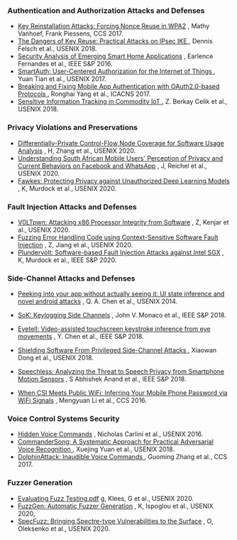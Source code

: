 ### Authentication and Authorization Attacks and Defenses

- [Key Reinstallation Attacks: Forcing Nonce Reuse in WPA2]() , Mathy Vanhoef, Frank Piessens, CCS 2017. 
- [The Dangers of Key Reuse: Practical Attacks on IPsec IKE ](), Dennis Felsch et al., USENIX 2018. 
- [Security Analysis of Emerging Smart Home Applications]() , Earlence Fernandes et al., IEEE S&P 2016. 
- [SmartAuth: User-Centered Authorization for the Internet of Things ](), Yuan Tian et al., USENIX 2017. 
- [Breaking and Fixing Mobile App Authentication with OAuth2.0-based Protocols ](), Ronghai Yang et al., ICACNS 2017.
- [Sensitive Information Tracking in Commodity IoT ](), Z. Berkay Celik et al., USENIX 2018. 



### Privacy Violations and Preservations

-  [Differentially-Private Control-Flow Node Coverage for Software Usage Analysis]() , H, Zhang et al., USENIX 2020. 
- [Understanding South African Mobile Users' Perception of Privacy and Current Behaviors on Facebook and WhatsApp]() , J, Reichel et al., USENIX 2020. 
- [Fawkes: Protecting Privacy against Unauthorized Deep Learning Models]() , K, Murdock et al., USENIX 2020. 



### Fault Injection Attacks and Defenses

- [V0LTpwn: Attacking x86 Processor Integrity from Software]() , Z, Kenjar et al., USENIX 2020. 
- [Fuzzing Error Handling Code using Context-Sensitive Software Fault Injection]() , Z, Jiang et al., USENIX 2020. 
- [Plundervolt: Software-based Fault Injection Attacks against Intel SGX]() , K, Murdock et al., IEEE S&P 2020. 



### Side-Channel Attacks and Defenses

- [Peeking into your app without actually seeing it: UI state inference and novel android attacks]() , Q. A. Chen et al., USENIX 2014. 
- [SoK: Keylogging Side Channels]() , John V. Monaco et al., IEEE S&P 2018. 
- [Eyetell: Video-assisted touchscreen keystroke inference from eye movements]() , Y. Chen et al., IEEE S&P 2018. 

- [Shielding Software From Privileged Side-Channel Attacks ](), Xiaowan Dong et al., USENIX 2018. 
- [Speechless: Analyzing the Threat to Speech Privacy from Smartphone Motion Sensors]() , S Abhishek Anand et al., IEEE S&P 2018.
- [When CSI Meets Public WiFi: Inferring Your Mobile Phone Password via WiFi Signals]() , Mengyuan Li et al., CCS 2016. 



### Voice Control Systems Security

- [Hidden Voice Commands]() , Nicholas Carlini et al., USENIX 2016. 
- [CommanderSong: A Systematic Approach for Practical Adversarial Voice Recognition ](), Xuejing Yuan et al., USENIX 2018. 
- [DolphinAttack: Inaudible Voice Commands ](), Guoming Zhang et al., CCS 2017. 



### Fuzzer Generation

- [Evaluating Fuzz Testing.pdf]()  g, Klees, G et al., USENIX 2020. 
- [FuzzGen: Automatic Fuzzer Generation]() , K, Ispoglou et al., USENIX 2020, 
- [SpecFuzz: Bringing Spectre-type Vulnerabilities to the Surface]() , O, Oleksenko et al., USENIX 2020. 

 